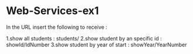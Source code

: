 # Web-Services-ex1

In the URL insert  the following to receive : 

1.show all students  : students/
2.show student by an specific id  : showId/IdNumber 
3.show student by year of start : showYear/YearNumber 


